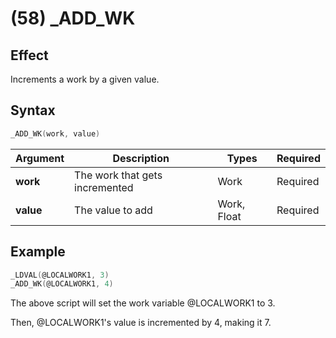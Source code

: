 # (58) _ADD_WK

## Effect

Increments a work by a given value.

## Syntax

```c
_ADD_WK(work, value)
```

| Argument | Description | Types | Required |
| - | - | - | - |
| **work** | The work that gets incremented | Work | Required |
| **value** | The value to add | Work, Float | Required |

## Example

```c
_LDVAL(@LOCALWORK1, 3)
_ADD_WK(@LOCALWORK1, 4)
```

The above script will set the work variable @LOCALWORK1 to 3.

Then, @LOCALWORK1's value is incremented by 4, making it 7.
